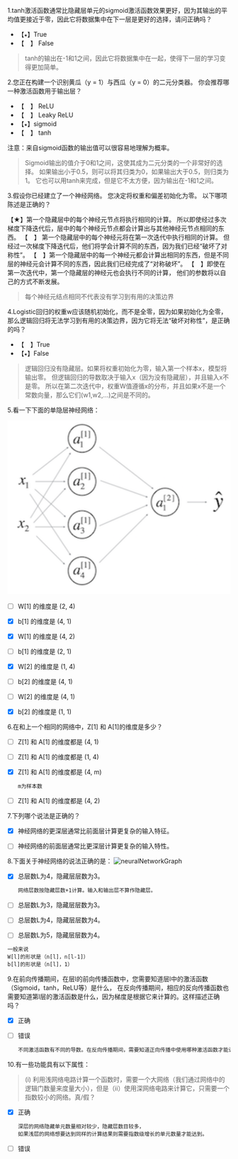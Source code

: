 1.tanh激活函数通常比隐藏层单元的sigmoid激活函数效果更好，因为其输出的平均值更接近于零，因此它将数据集中在下一层是更好的选择，请问正确吗？

- 【`★`】True
- 【 】 False

> tanh的输出在-1和1之间，因此它将数据集中在一起，使得下一层的学习变得更加简单。



2.您正在构建一个识别黄瓜（y = 1）与西瓜（y = 0）的二元分类器。 你会推荐哪一种激活函数用于输出层？

- 【 】 ReLU
- 【 】 Leaky ReLU
- 【`★`】sigmoid
- 【 】 tanh

注意：来自sigmoid函数的输出值可以很容易地理解为概率。

> Sigmoid输出的值介于0和1之间，这使其成为二元分类的一个非常好的选择。 如果输出小于0.5，则可以将其归类为0，如果输出大于0.5，则归类为1。 它也可以用tanh来完成，但是它不太方便，因为输出在-1和1之间。



3.假设你已经建立了一个神经网络。 您决定将权重和偏差初始化为零。 以下哪项陈述是正确的？

【★】第一个隐藏层中的每个神经元节点将执行相同的计算。 所以即使经过多次梯度下降迭代后，层中的每个神经元节点都会计算出与其他神经元节点相同的东西。
【 】 第一个隐藏层中的每个神经元将在第一次迭代中执行相同的计算。 但经过一次梯度下降迭代后，他们将学会计算不同的东西，因为我们已经“破坏了对称性”。
【 】第一个隐藏层中的每一个神经元都会计算出相同的东西，但是不同层的神经元会计算不同的东西，因此我们已经完成了“对称破坏”。
【 】即使在第一次迭代中，第一个隐藏层的神经元也会执行不同的计算， 他们的参数将以自己的方式不断发展。

> 每个神经元结点相同不代表没有学习到有用的决策边界



4.Logistic回归的权重w应该随机初始化，而不是全零，因为如果初始化为全零，那么逻辑回归将无法学习到有用的决策边界，因为它将无法“破坏对称性”，是正确的吗？

- 【 】True
- 【`★`】False

> 逻辑回归没有隐藏层。如果将权重初始化为零，输入第一个样本x，模型将输出零。
> 但逻辑回归的导数取决于输入x（因为没有隐藏层），并且输入x不是零。
> 所以在第二次迭代中，权重W值遵循x的分布，并且如果x不是一个常数向量，那么它们(w1,w2,...)之间是不同的。



5.看一下下面的单隐层神经网络：

![1](./imgs/1.jpg)

- [ ] W[1] 的维度是 (2, 4)
- [x] b[1] 的维度是 (4, 1)
- [x] W[1] 的维度是 (4, 2)
- [ ] b[1] 的维度是 (2, 1)
- [x] W[2] 的维度是 (1, 4)
- [ ] b[2] 的维度是 (4, 1)
- [ ] W[2] 的维度是 (4, 1)
- [x] b[2] 的维度是 (1, 1)



6.在和上一个相同的网络中，Z[1] 和 A[1]的维度是多少？

- [ ] Z[1] 和 A[1] 的维度都是 (4, 1)

- [ ] Z[1] 和 A[1] 的维度都是 (1, 4)

- [x] Z[1] 和 A[1] 的维度都是 (4, m)
    ```diff
    m为样本数
    ```
    
- [ ] Z[1] 和 A[1] 的维度都是 (4, 2)



7.下列哪个说法是正确的？

- [x] 神经网络的更深层通常比前面层计算更复杂的输入特征。
- [ ] 神经网络的前面层通常比更深层计算更复杂的输入特性。



8.下面关于神经网络的说法正确的是：
![neuralNetworkGraph](/home/bian/document/ai/1.4一步步搭建多层神经网络以及应用(1&2)/imgs/neuralNetworkGraph.jpg)

- [x] 总层数L为4，隐藏层层数为3。
    ```diff
    网络层数按隐藏层数+1计算。输入和输出层不算作隐藏层。
    ```
    
- [ ] 总层数L为3，隐藏层层数为3。

- [ ] 总层数L为4，隐藏层层数为4。

- [ ] 总层数L为5，隐藏层层数为4。

```diff
一般来说
W[l]的形状是（n[l]，n[l-1]）
b[l]的形状是（n[l]，1）
```



9.在前向传播期间，在层l的前向传播函数中，您需要知道层l中的激活函数（Sigmoid，tanh，ReLU等）是什么， 在反向传播期间，相应的反向传播函数也需要知道第l层的激活函数是什么，因为梯度是根据它来计算的。这样描述正确吗？

- [x] 正确
- [ ] 错误
    ```diff
    不同激活函数有不同的导数。在反向传播期间，需要知道正向传播中使用哪种激活函数才能计算正确的导数。
    ```



10.有一些功能具有以下属性：

>(i) 利用浅网络电路计算一个函数时，需要一个大网络（我们通过网络中的逻辑门数量来度量大小），但是（ii）使用深网络电路来计算它，只需要一个指数较小的网络。真/假？
- [x] 正确
    ```diff
    深层的网络隐藏单元数量相对较少，隐藏层数目较多，
    如果浅层的网络想要达到同样的计算结果则需要指数级增长的单元数量才能达到。
    ```
- [ ] 错误